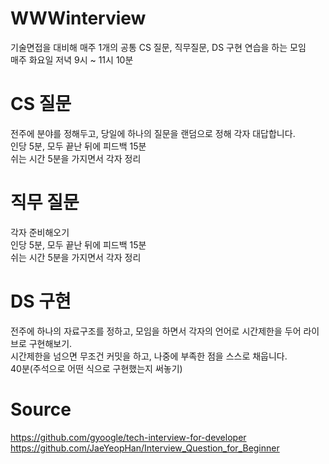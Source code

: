 # WWWinterview
기술면접을 대비해 매주 1개의 공통 CS 질문, 직무질문, DS 구현 연습을 하는 모임  
매주 화요일 저녁 9시 ~  11시 10분
  
# CS 질문  
전주에 분야를 정해두고, 당일에 하나의 질문을 랜덤으로 정해 각자 대답합니다.  
인당 5분, 모두 끝난 뒤에 피드백 15분  
쉬는 시간 5분을 가지면서 각자 정리  
  
# 직무 질문
각자 준비해오기  
인당 5분, 모두 끝난 뒤에 피드백 15분  
쉬는 시간 5분을 가지면서 각자 정리  
  
# DS 구현
전주에 하나의 자료구조를 정하고, 모임을 하면서 각자의 언어로 시간제한을 두어 라이브로 구현해보기.  
시간제한을 넘으면 무조건 커밋을 하고, 나중에 부족한 점을 스스로 채웁니다.  
40분(주석으로 어떤 식으로 구현했는지 써놓기)  
  
# Source  
https://github.com/gyoogle/tech-interview-for-developer  
https://github.com/JaeYeopHan/Interview_Question_for_Beginner  
  
